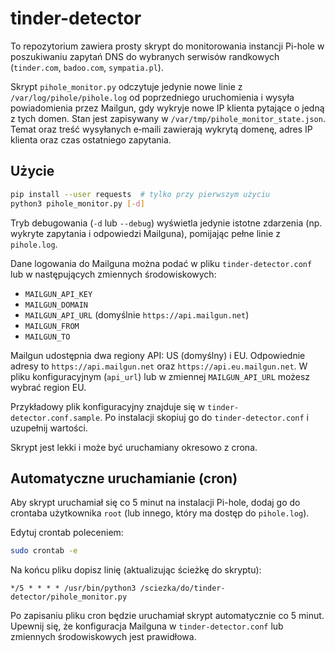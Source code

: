 # tinder-detector

To repozytorium zawiera prosty skrypt do monitorowania instancji Pi-hole w poszukiwaniu zapytań DNS do wybranych serwisów randkowych (`tinder.com`, `badoo.com`, `sympatia.pl`).

Skrypt `pihole_monitor.py` odczytuje jedynie nowe linie z `/var/log/pihole/pihole.log` od poprzedniego uruchomienia i wysyła powiadomienia przez Mailgun, gdy wykryje nowe IP klienta pytające o jedną z tych domen. Stan jest zapisywany w `/var/tmp/pihole_monitor_state.json`.
Temat oraz treść wysyłanych e‑maili zawierają wykrytą domenę, adres IP klienta oraz czas ostatniego zapytania.

## Użycie

```bash
pip install --user requests  # tylko przy pierwszym użyciu
python3 pihole_monitor.py [-d]
```

Tryb debugowania (`-d` lub `--debug`) wyświetla jedynie istotne zdarzenia
(np. wykryte zapytania i odpowiedzi Mailguna), pomijając pełne linie z
`pihole.log`.

Dane logowania do Mailguna można podać w pliku `tinder-detector.conf` lub w
następujących zmiennych środowiskowych:

- `MAILGUN_API_KEY`
- `MAILGUN_DOMAIN`
- `MAILGUN_API_URL` (domyślnie `https://api.mailgun.net`)
- `MAILGUN_FROM`
- `MAILGUN_TO`

Mailgun udostępnia dwa regiony API: US (domyślny) i EU.
Odpowiednie adresy to `https://api.mailgun.net` oraz
`https://api.eu.mailgun.net`. W pliku konfiguracyjnym (`api_url`) lub w
zmiennej `MAILGUN_API_URL` możesz wybrać region EU.

Przykładowy plik konfiguracyjny znajduje się w `tinder-detector.conf.sample`.
Po instalacji skopiuj go do `tinder-detector.conf` i uzupełnij wartości.

Skrypt jest lekki i może być uruchamiany okresowo z crona.

## Automatyczne uruchamianie (cron)

Aby skrypt uruchamiał się co 5 minut na instalacji Pi-hole, dodaj go do crontaba użytkownika `root` (lub innego, który ma dostęp do `pihole.log`).

Edytuj crontab poleceniem:

```bash
sudo crontab -e
```

Na końcu pliku dopisz linię (aktualizując ścieżkę do skryptu):

```cron
*/5 * * * * /usr/bin/python3 /sciezka/do/tinder-detector/pihole_monitor.py
```

Po zapisaniu pliku cron będzie uruchamiał skrypt automatycznie co 5 minut. Upewnij się, że konfiguracja Mailguna w `tinder-detector.conf` lub zmiennych środowiskowych jest prawidłowa.
